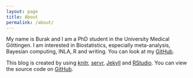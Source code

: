 ```yaml
---
layout: page
title: About
permalink: /about/
---
```



My name is Burak and I am a PhD student in the University Medical Göttingen. I am interested in Biostatistics, especially meta-analysis, Bayesian computing, INLA, R and writing. You can look at my [GitHub](https://github.com/gunhanb/). 

This blog is created by using [knitr](yihui.name/knitr/),  [servr](https://github.com/yihui/servr), 
[Jekyll](https://jekyllrb.com/) and [RStudio](rstudio.com).
You can view the source code on [GitHub](https://github.com/gunhanb/blog).
